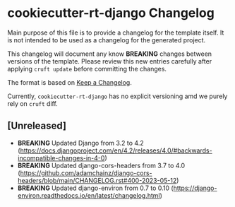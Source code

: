 # cookiecutter-rt-django Changelog

Main purpose of this file is to provide a changelog for the template itself.
It is not intended to be used as a changelog for the generated project.

This changelog will document any know **BREAKING** changes between versions of the template.
Please review this new entries carefully after applying `cruft update` before committing the changes.

The format is based on [Keep a Changelog](https://keepachangelog.com/en/1.0.0/).

Currently, `cookiecutter-rt-django` has no explicit versioning amd we purely rely on `cruft` diff.

## [Unreleased]

* **BREAKING** Updated Django from 3.2 to 4.2 (https://docs.djangoproject.com/en/4.2/releases/4.0/#backwards-incompatible-changes-in-4-0)
* **BREAKING** Updated django-cors-headers from 3.7 to 4.0 (https://github.com/adamchainz/django-cors-headers/blob/main/CHANGELOG.rst#400-2023-05-12)
* **BREAKING** Updated django-environ from 0.7 to 0.10 (https://django-environ.readthedocs.io/en/latest/changelog.html)
